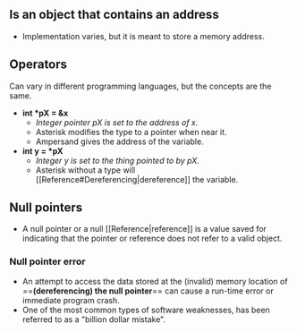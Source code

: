 ## Is an object that contains an address
- Implementation varies, but it is meant to store a memory address.
## Operators
Can vary in different programming languages, but the concepts are the same.
- **int \*pX = &x**
    - *Integer pointer pX is set to the address of x.*
    - Asterisk modifies the type to a pointer when near it.
    - Ampersand gives the address of the variable.
- **int y = \*pX**
    - *Integer y is set to the thing pointed to by pX.*
    - Asterisk without a type will [[Reference#Dereferencing|dereference]] the variable.
## Null pointers
- A null pointer or a null [[Reference|reference]] is a value saved for indicating that the pointer or reference does not refer to a valid object.
### Null pointer error
- An attempt to access the data stored at the (invalid) memory location of ==**(dereferencing) the null pointer**== can cause a run-time error or immediate program crash.
- One of the most common types of software weaknesses, has been referred to as a "billion dollar mistake".